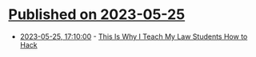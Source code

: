 # [Published on 2023-05-25](index.md)

* [2023-05-25, 17:10:00](https://soylentnews.org/article.pl?sid=23/05/24/1852239&from=rss) - [This Is Why I Teach My Law Students How to Hack](https://soylentnews.org/article.pl?sid=23/05/24/1852239&from=rss)
